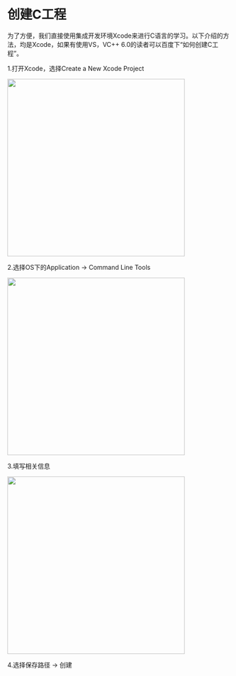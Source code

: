 # 创建C工程

为了方便，我们直接使用集成开发环境Xcode来进行C语言的学习。以下介绍的方法，均是Xcode，如果有使用VS，VC++ 6.0的读者可以百度下“如何创建C工程”。

1.打开Xcode，选择Create a New Xcode Project

<image src="./images/create-c-project-1.png" width="400px" />

2.选择OS下的Application -> Command Line Tools

<image src="./images/create-c-project-2.png" width="400px" />

3.填写相关信息

<image src="./images/create-c-project-3.png" width="400px" />

4.选择保存路径 -> 创建